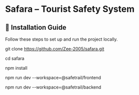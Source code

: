 # Safara – Tourist Safety System  

## 🚀 Installation Guide  

Follow these steps to set up and run the project locally.  
  
git clone https://github.com/Zee-2005/safara.git

cd safara

npm install

npm run dev --workspace=@safetrail/frontend

npm run dev --workspace=@safetrail/backend



